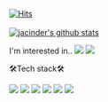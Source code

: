 <!--
**jacinder/jacinder** is a ✨ _special_ ✨ repository because its `README.md` (this file) appears on your GitHub profile.

Here are some ideas to get you started:

- 🔭 I’m currently working on ...
- 🌱 I’m currently learning ...
- 👯 I’m looking to collaborate on ...
- 🤔 I’m looking for help with ...
- 💬 Ask me about ...
- 📫 How to reach me: ...
- 😄 Pronouns: ...
- ⚡ Fun fact: ...
-->
[![Hits](https://hits.seeyoufarm.com/api/count/incr/badge.svg?url=https%3A%2F%2Fgithub.com%2Fjacinder&count_bg=%23E77FBB&title_bg=%23335784&icon=&icon_color=%23E7E7E7&title=hits&edge_flat=false)](https://hits.seeyoufarm.com)<br>  
[![jacinder's github stats](https://github-readme-stats.vercel.app/api?username=jacinder)](https://github.com/anuraghazra/github-readme-stats)

I'm interested in..
<img src="https://img.shields.io/badge/-Machine%20Learning-yellowgreen"/></a>
<img src="https://img.shields.io/badge/-embedded-ff69b4"/></a>

🛠Tech stack🛠
<!-- <img src="?style=flat-square&logo=&logoColor=white"/></a> -->
<img src="https://img.shields.io/badge/-C-orange?style=flat-square&logo=C&logoColor=white"/></a>
<img src="https://img.shields.io/badge/Python-3766AB?style=flat-square&logo=Python&logoColor=white"/></a>
<img src="https://img.shields.io/badge/-MySQL-blue?style=flat-square&logo=MySQL&logoColor=white"/></a>
<img src="https://img.shields.io/badge/-Java-red?style=flat-square&logo=Java&logoColor=white"/></a>
<img src="https://img.shields.io/badge/-PyTorch-yellow?style=flat-square&logo=PyTorch&logoColor=white"/></a>
<img src="https://img.shields.io/badge/-sklearn-important?style=flat-square&logo=scikit-learn&logoColor=white"/></a>


